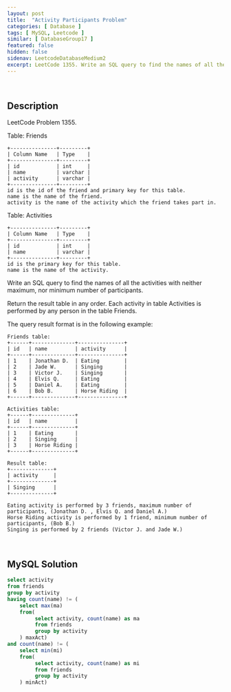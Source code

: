 ```yaml
---
layout: post
title:  "Activity Participants Problem"
categories: [ Database ]
tags: [ MySQL, Leetcode ]
similar: [ DatabaseGroup17 ]
featured: false
hidden: false
sidenav: LeetcodeDatabaseMedium2
excerpt: LeetCode 1355. Write an SQL query to find the names of all the activities with neither maximum, nor minimum number of participants.
---
```


<br />

## Description

LeetCode Problem 1355. 

Table: Friends

```
+---------------+---------+
| Column Name   | Type    |
+---------------+---------+
| id            | int     |
| name          | varchar |
| activity      | varchar |
+---------------+---------+
id is the id of the friend and primary key for this table.
name is the name of the friend.
activity is the name of the activity which the friend takes part in.
```

Table: Activities

```
+---------------+---------+
| Column Name   | Type    |
+---------------+---------+
| id            | int     |
| name          | varchar |
+---------------+---------+
id is the primary key for this table.
name is the name of the activity.
```
 

Write an SQL query to find the names of all the activities with neither maximum, nor minimum number of participants.

Return the result table in any order. Each activity in table Activities is performed by any person in the table Friends.

The query result format is in the following example:

```
Friends table:
+------+--------------+---------------+
| id   | name         | activity      |
+------+--------------+---------------+
| 1    | Jonathan D.  | Eating        |
| 2    | Jade W.      | Singing       |
| 3    | Victor J.    | Singing       |
| 4    | Elvis Q.     | Eating        |
| 5    | Daniel A.    | Eating        |
| 6    | Bob B.       | Horse Riding  |
+------+--------------+---------------+

Activities table:
+------+--------------+
| id   | name         |
+------+--------------+
| 1    | Eating       |
| 2    | Singing      |
| 3    | Horse Riding |
+------+--------------+

Result table:
+--------------+
| activity     |
+--------------+
| Singing      |
+--------------+

Eating activity is performed by 3 friends, maximum number of participants, (Jonathan D. , Elvis Q. and Daniel A.)
Horse Riding activity is performed by 1 friend, minimum number of participants, (Bob B.)
Singing is performed by 2 friends (Victor J. and Jade W.)
```

<br />

## MySQL Solution


```sql
select activity
from friends
group by activity
having count(name) != (
    select max(ma)
    from(
         select activity, count(name) as ma
         from friends
         group by activity
    ) maxAct)
and count(name) != (
    select min(mi)
    from(
         select activity, count(name) as mi
         from friends
         group by activity
    ) minAct)
```
